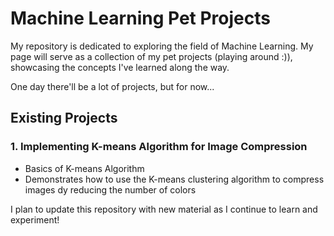 # Machine Learning Pet Projects

My repository is dedicated to exploring the field of Machine Learning. My page will serve as a collection of my pet projects (playing around :)), showcasing the concepts I've learned along the way.

One day there'll be a lot of projects, but for now...

## Existing Projects

### 1. **Implementing K-means Algorithm for Image Compression**
   - Basics of K-means Algorithm
   - Demonstrates how to use the K-means clustering algorithm to compress images dy reducing the number of colors

I plan to update this repository with new material as I continue to learn and experiment!
